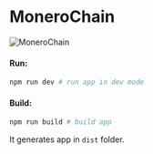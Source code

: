 # MoneroChain

![MoneroChain](http://imgur.com/a/iOTIG "MoneroChain")


#### Run:

```bash
npm run dev # run app in dev mode
```

#### Build:

```bash
npm run build # build app
```

It generates app in `dist` folder.
